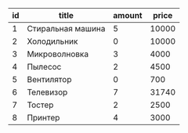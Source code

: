 | id  | title             | amount | price |
| --- | ----------------- | ------ | ----- |
| 1   | Стиральная машина | 5      | 10000 |
| 2   | Холодильник       | 0      | 10000 |
| 3   | Микроволновка     | 3      | 4000  |
| 4   | Пылесос           | 2      | 4500  |
| 5   | Вентилятор        | 0      | 700   |
| 6   | Телевизор         | 7      | 31740 |
| 7   | Тостер            | 2      | 2500  |
| 8   | Принтер           | 4      | 3000  |
